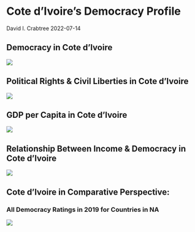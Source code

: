 Cote d’Ivoire’s Democracy Profile
================
David I. Crabtree
2022-07-14

## Democracy in Cote d’Ivoire

![](C:\Users\David\Desktop\PROGRA~1\FILESA~1\DEMOCR~1\reports\COTED'~1/figure-gfm/Demscore-1.png)<!-- -->

## Political Rights & Civil Liberties in Cote d’Ivoire

![](C:\Users\David\Desktop\PROGRA~1\FILESA~1\DEMOCR~1\reports\COTED'~1/figure-gfm/Political%20Rights%20&%20Civil%20Libs-1.png)<!-- -->

## GDP per Capita in Cote d’Ivoire

![](C:\Users\David\Desktop\PROGRA~1\FILESA~1\DEMOCR~1\reports\COTED'~1/figure-gfm/GDP%20per%20Capita-1.png)<!-- -->

## Relationship Between Income & Democracy in Cote d’Ivoire

![](C:\Users\David\Desktop\PROGRA~1\FILESA~1\DEMOCR~1\reports\COTED'~1/figure-gfm/Income%20&%20Dem-1.png)<!-- -->

## Cote d’Ivoire in Comparative Perspective:

### All Democracy Ratings in 2019 for Countries in NA

![](C:\Users\David\Desktop\PROGRA~1\FILESA~1\DEMOCR~1\reports\COTED'~1/figure-gfm/Democracy%20in%20Comparative%20Perspective-1.png)<!-- -->
